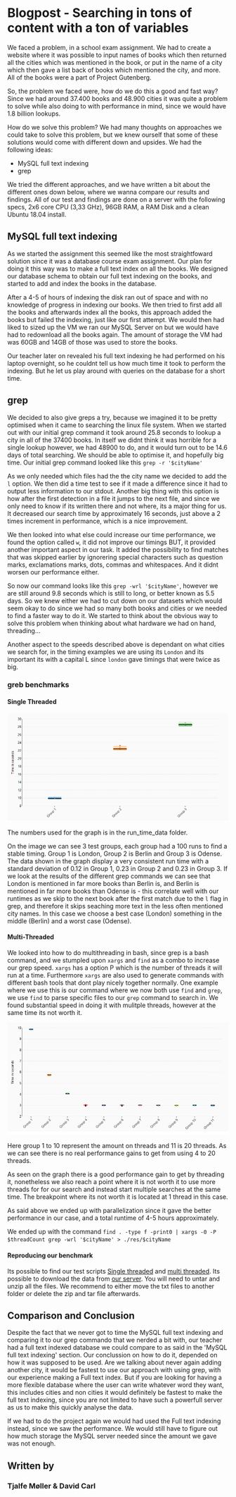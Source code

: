 # Blogpost - Searching in tons of content with a ton of variables

We faced a problem, in a school exam assignment. We had to create a website where it was possible to input names of books which then returned all the cities which was mentioned in the book, or put in the name of a city which then gave a list back of books which mentioned the city, and more. All of the books were a part of Project Gutenberg.

So, the problem we faced were, how do we do this a good and fast way? Since we had around 37.400 books and 48.900 cities it was quite a problem to solve while also doing to with performance in mind, since we would have 1.8 billion lookups.

How do we solve this problem? We had many thoughts on approaches we could take to solve this problem, but we knew ourself that some of these solutions would come with different down and upsides. We had the following ideas:

 - MySQL full text indexing
 - grep

We tried the different approaches, and we have written a bit about the different ones down below, where we wanna compare our results and findings. All of our test and findings are done on a server with the following specs, 2x6 core CPU (3,33 GHz), 96GB RAM, a RAM Disk and a clean Ubuntu 18.04 install.

## MySQL full text indexing

As we started the assignment this seemed like the most straightfoward solution since it was a database course exam assignment. Our plan for doing it this way was to make a full text index on all the books. We designed our database schema to obtain our full text indexing on the books, and started to add and index the books in the database.

After a 4-5 of hours of indexing the disk ran out of space and with no knowledge of progress in indexing our books. We then tried to first add all the books and afterwards index all the books, this approach added the books but failed the indexing, just like our first attempt. We would then had liked to sized up the VM we ran our MySQL Server on but we would have had to redownload all the books again. The amount of storage the VM had was 60GB and 14GB of those was used to store the books.

Our teacher later on revealed his full text indexing he had performed on his laptop overnight, so he couldnt tell us how much time it took to perform the indexing. But he let us play around with queries on the database for a short time.

## grep

We decided to also give greps a try, because we imagined it to be pretty optimised when it came to searching the linux file system. When we started out with our initial grep command it took around 25.8 seconds to lookup a city in all of the 37400 books. In itself we didnt think it was horrible for a single lookup however, we had 48900 to do, and it would turn out to be 14.6 days of total searching. We should be able to optimise it, and hopefully big time. Our initial grep command looked like this `grep -r '$cityName'`

As we only needed which files had the the city name we decided to add the `l` option. We then did a time test to see if it made a difference since it had to output less information to our stdout. Another big thing with this option is how after the first detection in a file it jumps to the next file, and since we only need to know if its written there and not where, its a major thing for us. It decreased our search time by approximately 16 seconds, just above a 2 times increment in performance, which is a nice improvement. 

We then looked into what else could increase our time performance, we found the option called `w`, it did not improve our timings BUT, it provided another important aspect in our task. It added the possibility to find matches that was skipped earlier by ignorering special characters such as question marks, exclamations marks, dots, commas and whitespaces. And it didnt worsen our performance either. 

So now our command looks like this `grep -wrl '$cityName'`, however we are still around 9.8 seconds which is still to long, or better known as 5.5 days. So we knew either we had to cut down on our datasets which would seem okay to do since we had so many both books and cities or we needed to find a faster way to do it. We started to think about the obvious way to solve this problem when thinking about what hardware we had on hand, threading... 

Another aspect to the speeds described above is dependant on what cities we search for, in the timing examples we are using its `London` and its important its with a capital L since `london` gave timings that were twice as big.

### greb benchmarks

#### Single Threaded
![](/Screenshot_1.png)

The numbers used for the graph is in the run_time_data folder.

On the image we can see 3 test groups, each group had a 100 runs to find a stable timing. Group 1 is London, Group 2 is Berlin and Group 3 is Odense. 
The data shown in the graph display a very consistent run time with a standard deviation of 0.12 in Group 1, 0.23 in Group 2 and 0.23 in Group 3.
If we look at the results of the different grep commands we can see that London is mentioned in far more books than Berlin is, and Berlin is mentioned in far more books than Odense is - this correlate well with our runtimes as we skip to the next book after the first match due to the `l` flag in grep, and therefore it skips seaching more text in the less often mentioned city names.
In this case we choose a best case (London) something in the middle (Berlin) and a worst case (Odense).

#### Multi-Threaded

We looked into how to do multithreading in bash, since grep is a bash command, and we stumpled upon `xargs` and `find` as a combo to increase our grep speed. `xargs` has a option P which is the number of threads it will run at a time. Furthermore `xargs` are also used to generate commands with different bash tools that dont play nicely together normally. One example where we use this is our command where we now both use `find` and `grep`, we use `find` to parse specific files to our `grep` command to search in. We found substantial speed in doing it with mulitple threads, however at the same time its not worth it.

![](/Screenshot_2.png)

Here group 1 to 10 represent the amount on threads and 11 is 20 threads. As we can see there is no real performance gains to get from using 4 to 20 threads.

As seen on the graph there is a good performance gain to get by threading it, nonetheless we also reach a point where it is not worth it to use more threads for for our search and instead start multiple searches at the same time. The breakpoint where its not worth it is located at 1 thread in this case. 

As said above we ended up with parallelization since it gave the better performance in our case, and a total runtime of 4-5 hours approximately.

We ended up with the command `find . -type f -print0 | xargs -0 -P $threadCount grep -wrl '$cityName' > ./res/$cityName`

#### Reproducing our benchmark
Its possible to find our test scripts [Single threaded](run.sh) and [multi threaded](RunThreads.sh). Its possible to download the data from [our server](http://www.dcarl.me/archive.tar). You will need to untar and unzip all the files. We recommend to either move the txt files to another folder or delete the zip and tar file afterwards.

## Comparison and Conclusion
Despite the fact that we never got to time the MySQL full text indexing and comparing it to our grep commando that we nerded a bit with, our teacher had a full text indexed database we could compare to as said in the 'MySQL full text indexing' section. Our conclussion on how to do it, depended on how it was supposed to be used. Are we talking about never again adding another city, it would be fastest to use our approach with using grep, with our experience making a Full text index. But if you are looking for having a more flexible database where the user can write whatever word they want, this includes cities and non cities it would definitely be fastest to make the full text indexing, since you are not limited to have such a powerfull server as us to make this quickly analyse the data.

If we had to do the project again we would had used the Full text indexing instead, since we saw the performance. We would still have to figure out how much storage the MySQL server needed since the amount we gave was not enough.

## Written by
### Tjalfe Møller & David Carl